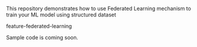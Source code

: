 This repository demonstrates how to use Federated Learning mechanism to train your ML model using structured dataset

feature-federated-learning

Sample code is coming soon.
